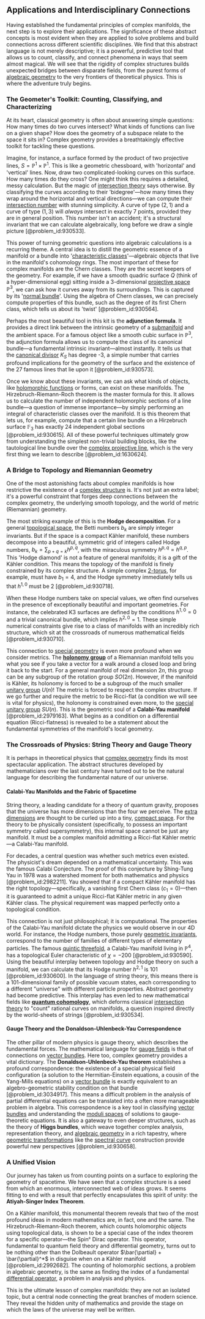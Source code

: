 ## Applications and Interdisciplinary Connections

Having established the fundamental principles of complex manifolds, the next step is to explore their applications. The significance of these abstract concepts is most evident when they are applied to solve problems and build connections across different scientific disciplines. We find that this abstract language is not merely descriptive; it is a powerful, predictive tool that allows us to count, classify, and connect phenomena in ways that seem almost magical. We will see that the rigidity of complex structures builds unexpected bridges between disparate fields, from the purest forms of [algebraic geometry](@article_id:155806) to the very frontiers of theoretical physics. This is where the adventure truly begins.

### The Geometer's Toolkit: Counting, Classifying, and Characterizing

At its heart, classical geometry is often about answering simple questions: How many times do two curves intersect? What kinds of functions can live on a given shape? How does the geometry of a subspace relate to the space it sits in? Complex geometry provides a breathtakingly effective toolkit for tackling these questions.

Imagine, for instance, a surface formed by the product of two projective lines, $S = \mathbb{P}^1 \times \mathbb{P}^1$. This is like a geometric chessboard, with 'horizontal' and 'vertical' lines. Now, draw two complicated-looking curves on this surface. How many times do they cross? One might think this requires a detailed, messy calculation. But the magic of [intersection theory](@article_id:157390) says otherwise. By classifying the curves according to their 'bidegree'—how many times they wrap around the horizontal and vertical directions—we can compute their [intersection number](@article_id:160705) with stunning simplicity. A curve of type $(2,1)$ and a curve of type $(1,3)$ will *always* intersect in exactly 7 points, provided they are in general position. This number isn't an accident; it's a structural invariant that we can calculate algebraically, long before we draw a single picture [@problem_id:930533].

This power of turning geometric questions into algebraic calculations is a recurring theme. A central idea is to distill the geometric essence of a manifold or a bundle into '[characteristic classes](@article_id:160102)'—algebraic objects that live in the manifold's cohomology rings. The most important of these for complex manifolds are the Chern classes. They are the secret keepers of the geometry. For example, if we have a smooth quadric surface $Q$ (think of a hyper-dimensional egg) sitting inside a 3-dimensional [projective space](@article_id:149455) $\mathbb{P}^3$, we can ask how it curves away from its surroundings. This is captured by its '[normal bundle](@article_id:271953)'. Using the algebra of Chern classes, we can precisely compute properties of this bundle, such as the degree of its first Chern class, which tells us about its 'twist' [@problem_id:930564].

Perhaps the most beautiful tool in this kit is the **adjunction formula**. It provides a direct link between the intrinsic geometry of a [submanifold](@article_id:261894) and the ambient space. For a famous object like a smooth cubic surface in $\mathbb{P}^3$, the adjunction formula allows us to compute the class of its canonical bundle—a fundamental intrinsic invariant—almost instantly. It tells us that the [canonical divisor](@article_id:185816) $K_S$ has degree -3, a simple number that carries profound implications for the geometry of the surface and the existence of the 27 famous lines that lie upon it [@problem_id:930573].

Once we know about these invariants, we can ask what kinds of objects, like [holomorphic functions](@article_id:158069) or forms, can exist on these manifolds. The Hirzebruch-Riemann-Roch theorem is the master formula for this. It allows us to calculate the number of independent holomorphic sections of a line bundle—a question of immense importance—by simply performing an integral of characteristic classes over the manifold. It is this theorem that lets us, for example, compute that a certain line bundle on a Hirzebruch surface $\mathbb{F}_3$ has exactly 24 independent global sections [@problem_id:930615]. All of these powerful techniques ultimately grow from understanding the simplest non-trivial building blocks, like the tautological line bundle over the [complex projective line](@article_id:276454), which is the very first thing we learn to describe [@problem_id:1630624].

### A Bridge to Topology and Riemannian Geometry

One of the most astonishing facts about complex manifolds is how restrictive the existence of a [complex structure](@article_id:268634) is. It's not just an extra label; it's a powerful constraint that forges deep connections between the complex geometry, the underlying smooth topology, and the world of metric (Riemannian) geometry.

The most striking example of this is the **Hodge decomposition**. For a general [topological space](@article_id:148671), the Betti numbers $b_k$ are simply integer invariants. But if the space is a compact Kähler manifold, these numbers decompose into a beautiful, symmetric grid of integers called Hodge numbers, $b_k = \sum_{p+q=k} h^{p,q}$, with the miraculous symmetry $h^{p,q} = h^{q,p}$. This 'Hodge diamond' is not a feature of general manifolds; it is a gift of the Kähler condition. This means the topology of the manifold is finely constrained by its complex structure. A simple complex [2-torus](@article_id:265497), for example, must have $b_1=4$, and the Hodge symmetry immediately tells us that $h^{1,0}$ must be 2 [@problem_id:930718].

When these Hodge numbers take on special values, we often find ourselves in the presence of exceptionally beautiful and important geometries. For instance, the celebrated K3 surfaces are defined by the conditions $h^{1,0}=0$ and a trivial canonical bundle, which implies $h^{2,0}=1$. These simple numerical constraints give rise to a class of manifolds with an incredibly rich structure, which sit at the crossroads of numerous mathematical fields [@problem_id:930710].

This connection to [special geometry](@article_id:194070) is even more profound when we consider metrics. The **[holonomy group](@article_id:159603)** of a Riemannian manifold tells you what you see if you take a vector for a walk around a closed loop and bring it back to the start. For a general manifold of real dimension $2n$, this group can be any subgroup of the rotation group $SO(2n)$. However, if the manifold is Kähler, its holonomy is forced to be a subgroup of the much smaller [unitary group](@article_id:138108) $U(n)$! The metric is forced to respect the complex structure. If we go further and require the metric to be Ricci-flat (a condition we will see is vital for physics), the holonomy is constrained even more, to the [special unitary group](@article_id:137651) $SU(n)$. This is the geometric soul of a **Calabi-Yau manifold** [@problem_id:2979163]. What begins as a condition on a differential equation (Ricci-flatness) is revealed to be a statement about the fundamental symmetries of the manifold's local geometry.

### The Crossroads of Physics: String Theory and Gauge Theory

It is perhaps in theoretical physics that [complex geometry](@article_id:158586) finds its most spectacular application. The abstract structures developed by mathematicians over the last century have turned out to be the natural language for describing the fundamental nature of our universe.

#### Calabi-Yau Manifolds and the Fabric of Spacetime

String theory, a leading candidate for a theory of quantum gravity, proposes that the universe has more dimensions than the four we perceive. The [extra dimensions](@article_id:160325) are thought to be curled up into a tiny, [compact space](@article_id:149306). For the theory to be physically consistent (specifically, to possess an important symmetry called supersymmetry), this internal space cannot be just any manifold. It must be a complex manifold admitting a Ricci-flat Kähler metric—a Calabi-Yau manifold.

For decades, a central question was whether such metrics even existed. The physicist's dream depended on a mathematical uncertainty. This was the famous Calabi Conjecture. The proof of this conjecture by Shing-Tung Yau in 1978 was a watershed moment for both mathematics and physics [@problem_id:2982211]. Yau showed that if a compact Kähler manifold has the right topology—specifically, a vanishing first Chern class ($c_1=0$)—then it is guaranteed to admit a unique Ricci-flat Kähler metric in any given Kähler class. The physical requirement was mapped perfectly onto a topological condition.

This connection is not just philosophical; it is computational. The properties of the Calabi-Yau manifold dictate the physics we would observe in our 4D world. For instance, the Hodge numbers, those purely [geometric invariants](@article_id:178117), correspond to the number of families of different types of elementary particles. The famous [quintic threefold](@article_id:161229), a Calabi-Yau manifold living in $\mathbb{P}^4$, has a topological Euler characteristic of $\chi = -200$ [@problem_id:930590]. Using the beautiful interplay between topology and Hodge theory on such a manifold, we can calculate that its Hodge number $h^{2,1}$ is 101 [@problem_id:930600]. In the language of string theory, this means there is a 101-dimensional family of possible vacuum states, each corresponding to a different "universe" with different particle properties. Abstract geometry had become predictive. This interplay has even led to new mathematical fields like **[quantum cohomology](@article_id:157256)**, which deforms classical [intersection theory](@article_id:157390) to "count" rational curves on manifolds, a question inspired directly by the world-sheets of strings [@problem_id:930534].

#### Gauge Theory and the Donaldson-Uhlenbeck-Yau Correspondence

The other pillar of modern physics is gauge theory, which describes the fundamental forces. The mathematical language for [gauge fields](@article_id:159133) is that of connections on [vector bundles](@article_id:159123). Here too, complex geometry provides a vital dictionary. The **Donaldson-Uhlenbeck-Yau theorem** establishes a profound correspondence: the existence of a special physical field configuration (a solution to the Hermitian-Einstein equations, a cousin of the Yang-Mills equations) on a [vector bundle](@article_id:157099) is exactly equivalent to an algebro-geometric stability condition on that bundle [@problem_id:3034917]. This means a difficult problem in the analysis of partial differential equations can be translated into a often more manageable problem in algebra. This correspondence is a key tool in classifying [vector bundles](@article_id:159123) and understanding the [moduli spaces](@article_id:159286) of solutions to gauge-theoretic equations. It is also a gateway to even deeper structures, such as the theory of **Higgs bundles**, which weave together complex analysis, representation theory, and [algebraic geometry](@article_id:155806) in a rich tapestry, where [geometric transformations](@article_id:150155) like the [spectral curve](@article_id:192703) construction provide powerful new perspectives [@problem_id:930658].

### A Unified Vision

Our journey has taken us from counting points on a surface to exploring the geometry of spacetime. We have seen that a complex structure is a seed from which an enormous, interconnected web of ideas grows. It seems fitting to end with a result that perfectly encapsulates this spirit of unity: the **Atiyah-Singer Index Theorem**.

On a Kähler manifold, this monumental theorem reveals that two of the most profound ideas in modern mathematics are, in fact, one and the same. The Hirzebruch-Riemann-Roch theorem, which counts holomorphic objects using topological data, is shown to be a special case of the index theorem for a specific operator—the Spinᶜ Dirac operator. This operator, fundamental to quantum field theory and differential geometry, turns out to be nothing other than the Dolbeault operator $\bar{\partial} + \bar{\partial}^*$ in disguise when on a Kähler manifold [@problem_id:2992682]. The counting of holomorphic sections, a problem in algebraic geometry, is the same as finding the index of a fundamental [differential operator](@article_id:202134), a problem in analysis and physics.

This is the ultimate lesson of complex manifolds: they are not an isolated topic, but a central node connecting the great branches of modern science. They reveal the hidden unity of mathematics and provide the stage on which the laws of the universe may well be written.